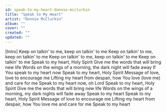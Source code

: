 ```yaml
---
id: speak-to-my-heart-donnie-mcclurkin
title: "Speak to My Heart"
artist: "Donnie McClurkin"
album: ""
cover: ""
created: ""
updated: ""
---
```


[Intro]
Keep on talkin' to me, keep on talkin' to me
Keep on talkin' to me, keep on talkin' to me
Keep on talkin' to me, keep on talkin' to me
Keep on talkin' to me
Speak to my heart, Holy Spirit
Give me the words that will bring new life
Words on the wings of a morning, the dark night will fade away
If You speak to my heart now
Speak to my heart, Holy Spirit
Message of love, love to encourage me
Lifting my heart from despair, how You love (love me) and care for me
Speak to my heart now, oh Lord
Speak to my heart, Holy Spirit
Give me the words that will bring new life
Words on the wings of a morning, my dark nights will fade away
Speak to my heart
Speak to my heart, Holy Spirit
Message of love to encourage me
Lifting my heart from despair, how You love me and care for me
Speak to my heart